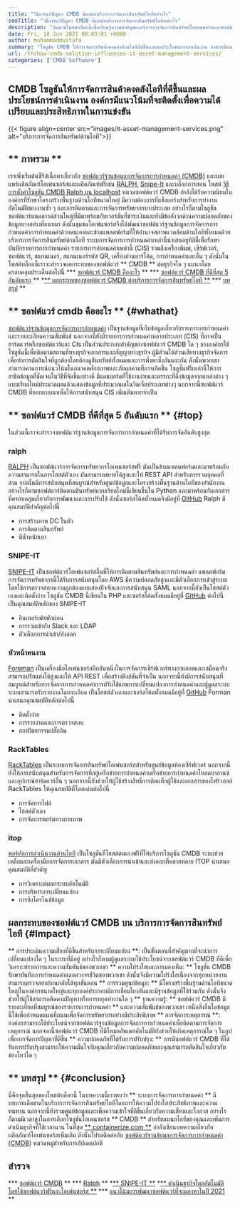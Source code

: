 ```yaml
---
title: "วิธีการแก้ปัญหา CMDB มีผลต่อบริการการจัดการสินทรัพย์ไอทีอย่างไร" 
seoTitle: "วิธีการแก้ปัญหา CMDB มีผลต่อบริการการจัดการสินทรัพย์ไอทีอย่างไร" 
description: "ติดตามโพสต์บล็อกนี้เพื่อเรียนรู้ความสำคัญของบริการการจัดการสินทรัพย์โอเพนซอร์สและซอฟต์แวร์ CMDB ฟรีในการจัดการรายการการกำหนดค่าจำนวนมาก" 
date: Fri, 18 Jun 2021 08:03:01 +0000
author: muhammadmustafa
summary: "โซลูชัน CMDB ให้การจัดการสินค้าคงคลังด้านไอทีที่ดีขึ้นและผลประโยชน์การดำเนินงาน องค์กรมีแนวโน้มที่จะติดตั้งเพื่อความได้เปรียบและประสิทธิภาพในการแข่งขัน" 
url: /th/how-cmdb-solution-influences-it-asset-management-services/
categories: ['CMDB Software']
---
```


## CMDB โซลูชันให้การจัดการสินค้าคงคลังไอทีที่ดีขึ้นและผลประโยชน์การดำเนินงาน องค์กรมีแนวโน้มที่จะติดตั้งเพื่อความได้เปรียบและประสิทธิภาพในการแข่งขัน

{{< figure align=center src="images/it-asset-management-services.png" alt="บริการการจัดการสินทรัพย์ด้านไอที">}}


## ** ภาพรวม **
เราเพิ่งเริ่มต้นซีรีส์เนื้อหาเกี่ยวกับ [ซอฟต์แวร์ฐานข้อมูลการจัดการการกำหนดค่า (CMDB)][1] และเผยแพร่ผลิตภัณฑ์โอเพ่นซอร์สและผลิตภัณฑ์ฟรีเช่น [RALPH][2], [Snipe-It][3] และบล็อกการสอน โพสต์ [วิธีการตั้งค่าโซลูชัน CMDB Ralph บน localhost][4] หมวดซอฟต์แวร์ CMDB กำลังได้รับความนิยมในองค์กรที่รักษาโครงสร้างพื้นฐานด้านไอทีขนาดใหญ่ มีความต้องการที่แข็งแกร่งสำหรับการทำงานอัตโนมัติของงานซ้ำ ๆ และการติดตามและการจัดการทรัพยากรบางประเภท อย่างไรก็ตามโซลูชันซอฟต์แวร์บนคลาวด์ส่วนใหญ่ที่มีมาพร้อมกับเวอร์ชันที่ชำระเงินและยังมีข้อกังวลด้านความปลอดภัยของข้อมูลบางอย่างที่แนบมา ดังนั้นชุมชนโอเพ่นซอร์สจึงได้พัฒนาซอฟต์แวร์ฐานข้อมูลการจัดการการกำหนดค่าการกำหนดค่าด้วยตนเองและข้ามแพลตฟอร์มที่ให้อำนาจสภาพแวดล้อมด้านไอทีทั้งหมดด้วยบริการการจัดการสินทรัพย์ด้านไอที
ระบบการจัดการการกำหนดค่าเหล่านี้นำเสนอยูทิลิตี้เพื่อรักษาบันทึกรายการการกำหนดค่า รายการการกำหนดค่าเหล่านี้ (CIS) รวมถึงเครื่องพิมพ์, เซิร์ฟเวอร์, ซอฟต์แวร์, สแกนเนอร์, สแกนเนอร์รหัส QR, เครื่องอ่านบาร์โค้ด, การกำหนดค่าและอื่น ๆ ดังนั้นในโพสต์บล็อกนี้เราจะสำรวจผลกระทบของซอฟต์แวร์ ** CMDB ** ต่อธุรกิจใด ๆ แผนกโดยครอบคลุมประเด็นต่อไปนี้
  *** [ซอฟต์แวร์ CMDB คืออะไร][5] **
  *** [ซอฟต์แวร์ CMDB ที่ดีที่สุด 5 อันดับแรก][6] **
  *[** ผลกระทบของซอฟต์แวร์ CMDB ต่อบริการการจัดการสินทรัพย์ไอที **][7]
  *** [บทสรุป][8] **

## ** ซอฟต์แวร์ cmdb คืออะไร ** {#whathat}
[ซอฟต์แวร์ฐานข้อมูลการจัดการการกำหนดค่า][1] เป็นฐานข้อมูลที่เก็บข้อมูลเกี่ยวกับรายการการกำหนดค่าและรายละเอียดความสัมพันธ์ นอกจากนี้ยังมีรายการการกำหนดค่าหลายประเภท (CIS) ที่อาจเป็นฮาร์ดแวร์หรือซอฟต์แวร์และ CIs เป็นส่วนประกอบสำคัญของซอฟต์แวร์ CMDB ใด ๆ บางองค์กรใช้โซลูชันนี้เพื่อติดตามสถานที่ทางธุรกิจเอกสารและสัญญาทางธุรกิจ ผู้มีส่วนได้ส่วนเสียทางธุรกิจจัดการเพื่อทำการตัดสินใจที่ถูกต้องโดยต้องดูสินทรัพย์ทั้งหมดและการพึ่งพาซึ่งกันและกัน ดังนั้นพวกเขาสามารถคาดการณ์แนวโน้มในอนาคตศักยภาพและภัยคุกคามที่อาจเกิดขึ้น โซลูชั่นฟรีเหล่านี้ให้การสาธิตข้อมูลที่ชัดเจนในวิธีที่จัดขึ้นอย่างดี มีแดชบอร์ดที่ใช้งานง่ายและตรรกะที่ดึงข้อมูลจากแหล่งต่าง ๆ แบบเรียลไทม์ประมวลผลแล้วแสดงข้อมูลที่ประมวลผลในวิดเจ็ตประเภทต่างๆ นอกจากนี้ซอฟต์แวร์ CMDB ที่ออกแบบมาเพื่อให้การสนับสนุน CIS เพิ่มเติมหากจำเป็น

## ** ซอฟต์แวร์ CMDB ที่ดีที่สุด 5 อันดับแรก ** {#top}
ในส่วนนี้เราจะสำรวจซอฟต์แวร์ฐานข้อมูลการจัดการการกำหนดค่าที่ได้รับการจัดอันดับสูงสุด

### ralph
[RALPH][2] เป็นซอฟต์แวร์การจัดการทรัพยากรโอเพนซอร์สฟรี มันเป็นข้ามแพลตฟอร์มและมาพร้อมกับความสามารถในการโฮสต์ตัวเอง มันสามารถขยายได้สูงและให้ REST API สำหรับการรวมบุคคลที่สาม จากนั้นมีการสนับสนุนที่สมบูรณ์สำหรับศูนย์ข้อมูลและโครงสร้างพื้นฐานด้านไอทีของสำนักงาน อย่างไรก็ตามซอฟต์แวร์ติดตามสินทรัพย์แบบเรียลไทม์นี้เขียนขึ้นใน Python และมาพร้อมกับเอกสารที่ครอบคลุมเกี่ยวกับการพัฒนาและการปรับใช้ ดังนั้นซอร์สโค้ดทั้งหมดจึงมีอยู่ที่ [GitHub][9]
Ralph มีคุณสมบัติสำคัญต่อไปนี้
  * การสร้างภาพ DC ในตัว
  * การติดตามสินทรัพย์
  * มีน้ำหนักเบา

### SNIPE-IT
[SNIPE-IT][3] เป็นซอฟต์แวร์โอเพ่นซอร์สอื่นที่ให้การติดตามสินทรัพย์และการกำหนดค่า แพลตฟอร์มการจัดการทรัพยากรนี้ได้รับการสนับสนุนโดย AWS มีความปลอดภัยสูงและมีตัวเลือกการเข้าสู่ระบบโดยใช้การตรวจสอบความถูกต้องแบบสองปัจจัยและการสนับสนุน SAML นอกจากนี้ยังเป็นโฮสต์ตัวเองและติดตั้งง่าย โซลูชัน CMDB นี้เขียนใน PHP และซอร์สโค้ดทั้งหมดมีอยู่ที่ [GitHub][10]
ต่อไปนี้เป็นคุณสมบัติหลักของ SNIPE-IT
  * อินเทอร์เฟซพักผ่อน
  * การรวมเข้ากับ Slack และ LDAP
  * ตัวเลือกการนำเข้า/ส่งออก

### หัวหน้าคนงาน
[Foreman][11] เป็นเครื่องมือโอเพ่นซอร์สอีกอันหนึ่งในการจัดการเซิร์ฟเวอร์ทางกายภาพและเสมือนจริง สามารถปรับแต่งได้สูงและให้ API REST เพื่อสร้างฟังก์ชันที่จำเป็น นอกจากนี้ยังมีการสนับสนุนที่สมบูรณ์สำหรับการจัดการการกำหนดค่าการปรับใช้แอพการเปลี่ยนแปลงการกำหนดค่าและผู้ดูแลระบบระบบสามารถรับรายงานโดยละเอียด เป็นโฮสต์ตัวเองและซอร์สโค้ดทั้งหมดมีอยู่ที่ [GitHub][12]
Forman นำเสนอคุณสมบัติหลักต่อไปนี้
  * ติดตั้งง่าย
  * การรายงานและการตรวจสอบ
  * สถาปัตยกรรมปลั๊กอิน

### RackTables
[RackTables][13] เป็นระบบการจัดการสินทรัพย์โอเพ่นซอร์สสำหรับศูนย์ข้อมูลห้องเซิร์ฟเวอร์ นอกจากนี้ยังให้การสนับสนุนสำหรับการจัดการที่อยู่เครือข่ายการกำหนดค่าเครือข่ายการกำหนดค่าโหลดบาลานซ์และอุปกรณ์ฮาร์ดแวร์อื่น ๆ นอกจากนี้ยังช่วยให้ผู้ใช้สร้างสิทธิ์การติดแท็กผู้ใช้และเอกสารของไฟร์วอลล์
RackTables ให้คุณสมบัติที่โดดเด่นต่อไปนี้
  * การจัดการไฟล์
  * โฮสต์ตัวเอง
  * การจัดการพอร์ตทางกายภาพ

### itop
[พอร์ทัลการดำเนินงานด้านไอที][14] เป็นโซลูชันที่โฮสต์ตนเองฟรีที่ให้บริการโซลูชัน CMDB ระบบช่วยเหลือและเครื่องมือการจัดการเอกสาร มันมีตัวเลือกการนำเข้าและส่งออกที่หลากหลาย
ITOP นำเสนอคุณสมบัติที่สำคัญ
  * การวิเคราะห์ผลกระทบอัตโนมัติ
  * การบริหารการเปลี่ยนแปลง
  * การซิงโครไนซ์ข้อมูล

## ผลกระทบของซอฟต์แวร์ CMDB บน ​​[][15] บริการการจัดการสินทรัพย์ไอที {#Impact}
** การประเมินความเสี่ยงที่ดีขึ้นสำหรับการเปลี่ยนแปลง **: เป็นขั้นตอนที่สำคัญมากที่จะนำการเปลี่ยนแปลงใด ๆ ในระบบที่มีอยู่ อย่างไรก็ตามผู้ดูแลระบบใช้ประโยชน์จากซอฟต์แวร์ CMDB ที่ดีเพื่อวิเคราะห์รายการและความสัมพันธ์ของพวกเขา
** ความโปร่งใสและการมองเห็น: ** โซลูชั่น CMDB รักษาบันทึกการกำหนดค่าตลอดวงจรชีวิตของพวกเขา ดังนั้นจึงมีความโปร่งใสเนื่องจากทุกหน่วยงานสามารถตรวจสอบย้อนกลับได้ทุกขั้นตอน
** การรวมศูนย์ข้อมูล: ** มีโครงสร้างพื้นฐานด้านไอทีขนาดใหญ่ในองค์กรขนาดใหญ่และทุกองค์ประกอบมีการเชื่อมโยงกันและมีฐานข้อมูลที่ใช้ร่วมกัน ดังนั้นจึงช่วยให้ผู้ใช้สามารถติดตามปัญหาหรือการหยุดทำงานใด ๆ
** ฐานความรู้: ** ซอฟต์แวร์ CMDB มีรายละเอียดที่สมบูรณ์ของรายการการกำหนดค่า ** และความสัมพันธ์ของพวกเขา เหนือสิ่งอื่นใดข้อมูลนี้ใช้เพื่อกำหนดแผนที่ถนนเพื่อจัดการทรัพยากรอย่างมีประสิทธิภาพ
** การจัดการเหตุการณ์ **: องค์กรสามารถใช้ประโยชน์จากซอฟต์แวร์ฐานข้อมูลการจัดการการกำหนดค่าเพื่อติดตามการจัดการเหตุการณ์ นอกจากนี้ซอฟต์แวร์ CMDB ที่มีโหมดอัพเดทอัตโนมัติยังช่วยให้เกิดเหตุการณ์ใด ๆ ในลูปเพื่อการจัดการปัญหาที่ดีขึ้น
** ความปลอดภัยที่ได้รับการปรับปรุง: ** การมีซอฟต์แวร์ CMDB ที่ได้รับการปรับปรุงสามารถให้ความมั่นใจกับคุณเกี่ยวกับความปลอดภัยและคุณสามารถตัดสินใจเกี่ยวกับช่องโหว่ใด ๆ

## ** บทสรุป ** {#conclusion}
นี่คือจุดสิ้นสุดของโพสต์บล็อกนี้ ในบทความนี้เราพบว่า ** ระบบการจัดการการกำหนดค่า ** มีบทบาทเด็ดขาดในบริการการจัดการสินทรัพย์ไอทีโดยการให้ความโปร่งใสประสิทธิภาพและความทนทาน นอกจากนี้ยังรวมศูนย์ข้อมูลและเพื่อความเข้าใจที่ดีขึ้นเกี่ยวกับความเสี่ยงและโอกาส อย่างไรก็ตามมีเวลาสูงในการเลือกโซลูชันโอเพนซอร์ส ** CMDB ** สำหรับแผนกไอทีของคุณและเพิ่มการดำเนินธุรกิจที่ใช้เวลานาน
ในที่สุด [** containerize.com **][16] กำลังเขียนบทความเกี่ยวกับผลิตภัณฑ์โอเพ่นซอร์สเพิ่มเติม ดังนั้นโปรดติดต่อกับ [][17][ซอฟต์แวร์ฐานข้อมูลการจัดการการกำหนดค่า (CMDB][1]) หมวดหมู่สำหรับการอัปเดตปกติ

## สำรวจ
  *** [ซอฟต์แวร์ CMDB][1] **
  *** [Ralph][2] **
  *[** SNIPE-IT **][3]
  *[** ดำเนินธุรกิจโดยอัตโนมัติโดยใช้ซอฟต์แวร์ฟรีและโอเพ่นซอร์ส **][18]
  *** [แนวโน้มการพัฒนาซอฟต์แวร์ที่จะมองหาในปี 2021][19] **

  
[1]: https://products.containerize.com/cmdb-software/
[2]: https://products.containerize.com/cmdb-software/ralph/
[3]: https://products.containerize.com/cmdb-software/snipe-it/
[4]: https://blog.containerize.com/cmdb-software/how-to-set-up-cmdb-solution-ralph-on-localhost/
[5]: #what
[6]: #top
[7]: #impact
[8]: #Conclusion
[9]: https://github.com/allegro/ralph
[10]: https://github.com/snipe/snipe-it
[11]: https://theforeman.org/
[12]: https://github.com/theforeman/foreman
[13]: https://www.racktables.org/
[14]: https://www.combodo.com/itop
[15]: https://blog.containerize.com/wp-admin/post.php?post=5864&action=edit#app
[16]: https://www.containerize.com/
[17]: https://products.containerize.com/single-sign-on/
[18]: https://blog.containerize.com/blogging/automate-business-operations-using-open-source-software/
[19]: https://blog.containerize.com/blockchain-platforms/software-development-trends-to-look-out-for-in-2021/
